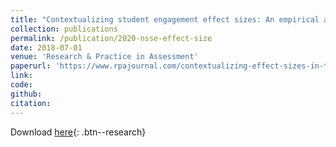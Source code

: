 ```yaml
---
title: "Contextualizing student engagement effect sizes: An empirical analysis"
collection: publications
permalink: /publication/2020-nsse-effect-size
date: 2018-07-01
venue: 'Research & Practice in Assessment'
paperurl: 'https://www.rpajournal.com/contextualizing-effect-sizes-in-the-national-survey-of-student-engagement-an-empirical-analysis/'
link: 
code: 
github: 
citation:
---
```

Download [here](https://files.eric.ed.gov/fulltext/EJ1203523.pdf){: .btn--research}